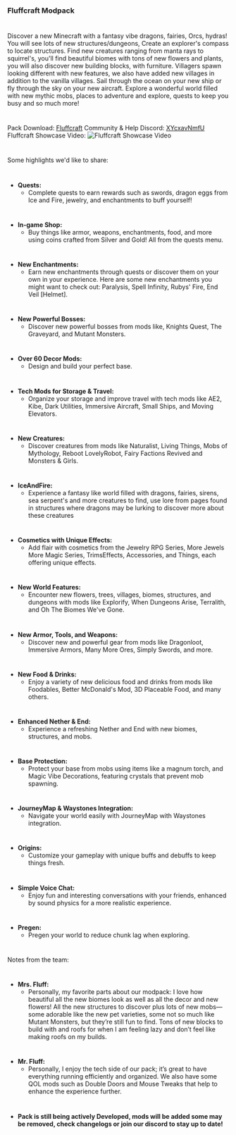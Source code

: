 ### **Fluffcraft Modpack**
# 
Discover a new Minecraft with a fantasy vibe dragons, fairies, Orcs, hydras! You will see lots of new structures/dungeons, Create an explorer's compass to locate structures. 
Find new creatures ranging from manta rays to squirrel's, you'll find beautiful biomes with tons of new flowers and plants, you will also discover new building blocks, with furniture. Villagers spawn looking different with new
features, we also have added new villages in addition to the vanilla villages. Sail through the ocean on your new ship or fly through the sky on your new aircraft.
Explore a wonderful world filled with new mythic mobs, places to adventure and explore, quests to keep you busy and so much more!
#
Pack Download: [Fluffcraft](https://www.curseforge.com/minecraft/modpacks/fluffcraft)
Community & Help Discord: [XYcxavNmfU](https://discord.gg/XYcxavNmfU)
Fluffcraft Showcase Video: ![Fluffcraft Showcase Video](https://www.youtube.com/watch?v=WcY2yaQp94s)
# 
Some highlights we'd like to share:
# 
- **Quests:**
  - Complete quests to earn rewards such as swords, dragon eggs from Ice and Fire, jewelry, and enchantments to buff yourself!
#
- **In-game Shop:**
  - Buy things like armor, weapons, enchantments, food, and more using coins crafted from Silver and Gold! All from the quests menu.
# 
- **New Enchantments:**
  - Earn new enchantments through quests or discover them on your own in your experience. Here are some new enchantments you might want to check out: Paralysis, Spell Infinity, Rubys' Fire, End Veil [Helmet].
#
- **New Powerful Bosses:**
  - Discover new powerful bosses from mods like, Knights Quest, The Graveyard, and Mutant Monsters.
# 
- **Over 60 Decor Mods:**
  - Design and build your perfect base.
# 
- **Tech Mods for Storage & Travel:**
  - Organize your storage and improve travel with tech mods like AE2, Kibe, Dark Utilities, Immersive Aircraft, Small Ships, and Moving Elevators.
# 
- **New Creatures:**
  - Discover creatures from mods like Naturalist, Living Things, Mobs of Mythology, Reboot LovelyRobot, Fairy Factions Revived and Monsters & Girls.
# 
- **IceAndFire:**
  - Experience a fantasy like world filled with dragons, fairies, sirens, sea serpent's and more creatures to find, use lore from pages found in structures where dragons may be lurking to discover more about these creatures
# 
- **Cosmetics with Unique Effects:**
  - Add flair with cosmetics from the Jewelry RPG Series, More Jewels More Magic Series, TrimsEffects, Accessories, and Things, each offering unique effects.
# 
- **New World Features:**
  - Encounter new flowers, trees, villages, biomes, structures, and dungeons with mods like Explorify, When Dungeons Arise, Terralith, and Oh The Biomes We've Gone.
# 
- **New Armor, Tools, and Weapons:**
  - Discover new and powerful gear from mods like Dragonloot, Immersive Armors, Many More Ores, Simply Swords, and more.
# 
- **New Food & Drinks:**
  - Enjoy a variety of new delicious food and drinks from mods like Foodables, Better McDonald's Mod, 3D Placeable Food, and many others.
# 
- **Enhanced Nether & End:**
  - Experience a refreshing Nether and End with new biomes, structures, and mobs.
# 
- **Base Protection:**
  - Protect your base from mobs using items like a magnum torch, and Magic Vibe Decorations, featuring crystals that prevent mob spawning.
# 
- **JourneyMap & Waystones Integration:**
  - Navigate your world easily with JourneyMap with Waystones integration.
# 
- **Origins:**
  - Customize your gameplay with unique buffs and debuffs to keep things fresh.
#
- **Simple Voice Chat:**
  - Enjoy fun and interesting conversations with your friends, enhanced by sound physics for a more realistic experience.
# 
- **Pregen:**
  - Pregen your world to reduce chunk lag when exploring.
# 
Notes from the team:
# 
- **Mrs. Fluff:**
  - Personally, my favorite parts about our modpack: I love how beautiful all the new biomes look as well as all the decor and new flowers! All the new structures to discover plus lots of new mobs—some adorable like the new pet varieties, some not so much like Mutant Monsters, but they’re still fun to find. Tons of new blocks to build with and roofs for when I am feeling lazy and don’t feel like making roofs on my builds.
# 
- **Mr. Fluff:**
  - Personally, I enjoy the tech side of our pack; it’s great to have everything running efficiently and organized. We also have some QOL mods such as Double Doors and Mouse Tweaks that help to enhance the experience further.
# 
- **Pack is still being actively Developed, mods will be added some may be removed, check changelogs or join our discord to stay up to date!**
